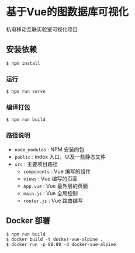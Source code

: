 # 基于Vue的图数据库可视化

杭电移动互联实验室可视化项目

## 安装依赖
```shell
$ npm install
```

### 运行
```shell
$ npm run serve
```

### 编译打包
```shell
$ npm run build
```

### 路径说明

* `node_modules` : NPM 安装的包
* `public` : index 入口，以及一些静态文件
* `src` : 主要项目路径
  * `components` : Vue 编写的组件
  * `views` : Vue 编写的页面
  * `App.vue` : Vue 最外层的页面
  * `main.js` : Vue 全局控制
  * `router.js` : Vue 路由编写

## Docker 部署

``` shell
$ npm run build
$ docker build -t docker-vue-alpine .
$ docker run -p 88:80 -d docker-vue-alpine
```

